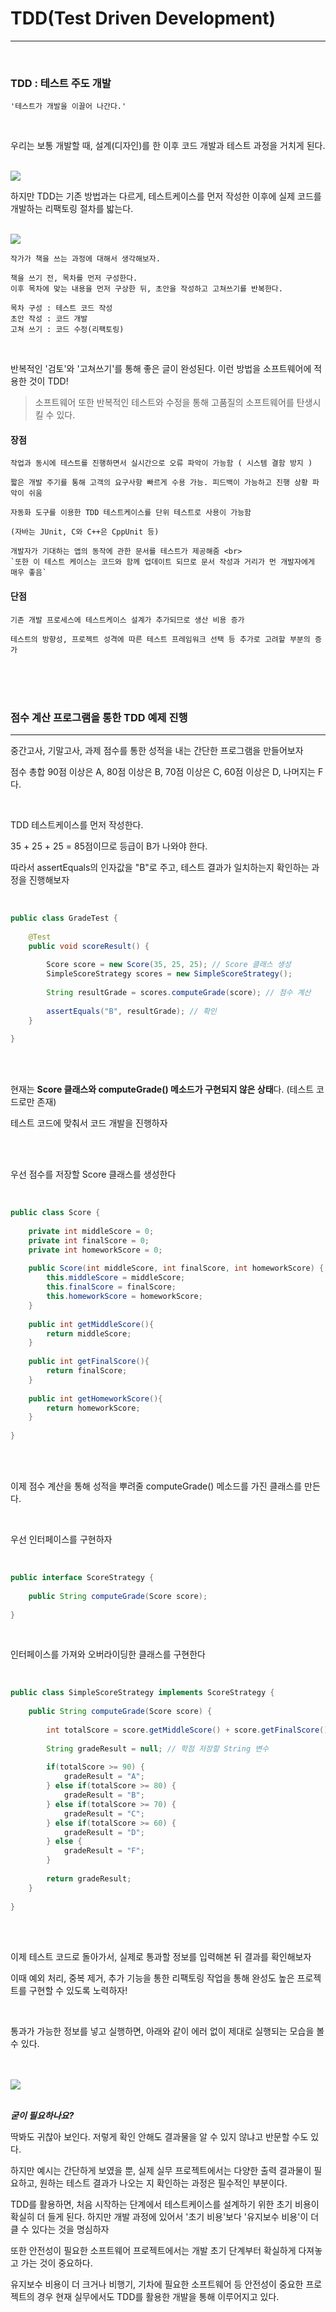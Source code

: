 # TDD(Test Driven Development)

---

<br>

### TDD : 테스트 주도 개발

```
'테스트가 개발을 이끌어 나간다.'
```

<br>

우리는 보통 개발할 때, 설계(디자인)를 한 이후 코드 개발과 테스트 과정을 거치게 된다.

<br>


<img src="https://camo.githubusercontent.com/007a4ba64de9da197dad4b61fb47fdd741b7a917/68747470733a2f2f6d626c6f677468756d622d7068696e662e707374617469632e6e65742f4d6a41784e7a41324d6a68664d5455302f4d4441784e446b344e6a41324e5441794e6a55322e7a4b4768355a755967546f547a3670316c57674d435f58623330693775553836596830304e325872704d77672e3862335839634353365f696a7a577958456951466f6d6273574d314a38466c55394c6851326a306e616e6f672e504e472e73757265736f6674746563682f696d6167652e706e673f747970653d77383030">


<br>

하지만 TDD는 기존 방법과는 다르게, 테스트케이스를 먼저 작성한 이후에 실제 코드를 개발하는 리팩토링 절차를 밟는다.

<br>

<img src="https://camo.githubusercontent.com/6597fa05836444beab3afcbc7e8fbe59244bff8f/68747470733a2f2f6d626c6f677468756d622d7068696e662e707374617469632e6e65742f4d6a41784e7a41324d6a68664d6a45332f4d4441784e446b344e6a41324e5445784e4467772e667038584639795f5f4b7a37356e3836786b6e495044746854486a3961385130386f63494a49714d523641672e32346a4a615f385f5430516a3034503632465a6263687174386f544e584746534c5549747a4d5039357338672e504e472e73757265736f6674746563682f696d6167652e706e673f747970653d77383030">

<br>

```
작가가 책을 쓰는 과정에 대해서 생각해보자.

책을 쓰기 전, 목차를 먼저 구성한다.
이후 목차에 맞는 내용을 먼저 구상한 뒤, 초안을 작성하고 고쳐쓰기를 반복한다.

목차 구성 : 테스트 코드 작성
초안 작성 : 코드 개발
고쳐 쓰기 : 코드 수정(리팩토링)
```

<br>


반복적인 '검토'와 '고쳐쓰기'를 통해 좋은 글이 완성된다. 이런 방법을 소프트웨어에 적용한 것이 TDD!

> 소프트웨어 또한 반복적인 테스트와 수정을 통해 고품질의 소프트웨어를 탄생시킬 수 있다.



#### 장점

    작업과 동시에 테스트를 진행하면서 실시간으로 오류 파악이 가능함 ( 시스템 결함 방지 )

    짧은 개발 주기를 통해 고객의 요구사항 빠르게 수용 가능. 피드백이 가능하고 진행 상황 파악이 쉬움

    자동화 도구를 이용한 TDD 테스트케이스를 단위 테스트로 사용이 가능함

    (자바는 JUnit, C와 C++은 CppUnit 등)

    개발자가 기대하는 앱의 동작에 관한 문서를 테스트가 제공해줌 <br>
    `또한 이 테스트 케이스는 코드와 함께 업데이트 되므로 문서 작성과 거리가 먼 개발자에게 매우 좋음`

#### 단점

    기존 개발 프로세스에 테스트케이스 설계가 추가되므로 생산 비용 증가

    테스트의 방향성, 프로젝트 성격에 따른 테스트 프레임워크 선택 등 추가로 고려할 부분의 증가

<br>

<br>

<br>

### 점수 계산 프로그램을 통한 TDD 예제 진행

---

중간고사, 기말고사, 과제 점수를 통한 성적을 내는 간단한 프로그램을 만들어보자

점수 총합 90점 이상은 A, 80점 이상은 B, 70점 이상은 C, 60점 이상은 D, 나머지는 F다.

<br>

TDD 테스트케이스를 먼저 작성한다.

35 + 25 + 25 = 85점이므로 등급이 B가 나와야 한다.

따라서 assertEquals의 인자값을 "B"로 주고, 테스트 결과가 일치하는지 확인하는 과정을 진행해보자

<br>

```java
public class GradeTest {
    
    @Test
    public void scoreResult() {
        
        Score score = new Score(35, 25, 25); // Score 클래스 생성
        SimpleScoreStrategy scores = new SimpleScoreStrategy();
        
        String resultGrade = scores.computeGrade(score); // 점수 계산
        
        assertEquals("B", resultGrade); // 확인
    }
    
}
```

<br>

<br>

현재는 **Score 클래스와 computeGrade() 메소드가 구현되지 않은 상태**다. (테스트 코드로만 존재)

테스트 코드에 맞춰서 코드 개발을 진행하자

<br>

<br>

우선 점수를 저장할 Score 클래스를 생성한다

<br>

````java
public class Score {
    
    private int middleScore = 0;
    private int finalScore = 0;
    private int homeworkScore = 0;
    
    public Score(int middleScore, int finalScore, int homeworkScore) {
        this.middleScore = middleScore;
        this.finalScore = finalScore;
        this.homeworkScore = homeworkScore;
    }
    
    public int getMiddleScore(){
        return middleScore;
    }
    
    public int getFinalScore(){
        return finalScore;
    }
    
    public int getHomeworkScore(){
        return homeworkScore;
    }
    
}
````

<br>

<br>

이제 점수 계산을 통해 성적을 뿌려줄 computeGrade() 메소드를 가진 클래스를 만든다.

<br>

우선 인터페이스를 구현하자

<br>

```java
public interface ScoreStrategy {
    
    public String computeGrade(Score score);
    
}
```

<br>

인터페이스를 가져와 오버라이딩한 클래스를 구현한다

<br>

```java
public class SimpleScoreStrategy implements ScoreStrategy {
    
    public String computeGrade(Score score) {
        
        int totalScore = score.getMiddleScore() + score.getFinalScore() + score.getHomeworkScore(); // 점수 총합
        
        String gradeResult = null; // 학점 저장할 String 변수
        
        if(totalScore >= 90) {
            gradeResult = "A";
        } else if(totalScore >= 80) {
            gradeResult = "B";
        } else if(totalScore >= 70) {
            gradeResult = "C";
        } else if(totalScore >= 60) {
            gradeResult = "D";
        } else {
            gradeResult = "F";
        }
        
        return gradeResult;
    }
    
}
```

<br>

<br>


이제 테스트 코드로 돌아가서, 실제로 통과할 정보를 입력해본 뒤 결과를 확인해보자

이때 예외 처리, 중복 제거, 추가 기능을 통한 리팩토링 작업을 통해 완성도 높은 프로젝트를 구현할 수 있도록 노력하자!

<br>

통과가 가능한 정보를 넣고 실행하면, 아래와 같이 에러 없이 제대로 실행되는 모습을 볼 수 있다.

<br>

<br>

<img src="https://camo.githubusercontent.com/6d77582efe9e368036da358ca64766f7928afe91/68747470733a2f2f6d626c6f677468756d622d7068696e662e707374617469632e6e65742f4d6a41784e7a41324d6a68664d6a51782f4d4441784e446b344e6a41324e6a4d304d7a49772e4c4750567076616d3544653769625769704d716947485a506a52634b57514b59684c624b676e4c36693738672e3876706c6c6c444f3170664b467335577561395a4c6c37623667366b48626a472d364d2d2d486d44524377672e504e472e73757265736f6674746563682f696d6167652e706e673f747970653d77383030">

<br>

<br>


***굳이 필요하나요?***

딱봐도 귀찮아 보인다. 저렇게 확인 안해도 결과물을 알 수 있지 않냐고 반문할 수도 있다.

하지만 예시는 간단하게 보였을 뿐, 실제 실무 프로젝트에서는 다양한 출력 결과물이 필요하고, 원하는 테스트 결과가 나오는 지 확인하는 과정은 필수적인 부분이다.



TDD를 활용하면, 처음 시작하는 단계에서 테스트케이스를 설계하기 위한 초기 비용이 확실히 더 들게 된다. 하지만 개발 과정에 있어서 '초기 비용'보다 '유지보수 비용'이 더 클 수 있다는 것을 명심하자

또한 안전성이 필요한 소프트웨어 프로젝트에서는 개발 초기 단계부터 확실하게 다져놓고 가는 것이 중요하다. 

유지보수 비용이 더 크거나 비행기, 기차에 필요한 소프트웨어 등 안전성이 중요한 프로젝트의 경우 현재 실무에서도 TDD를 활용한 개발을 통해 이루어지고 있다.
